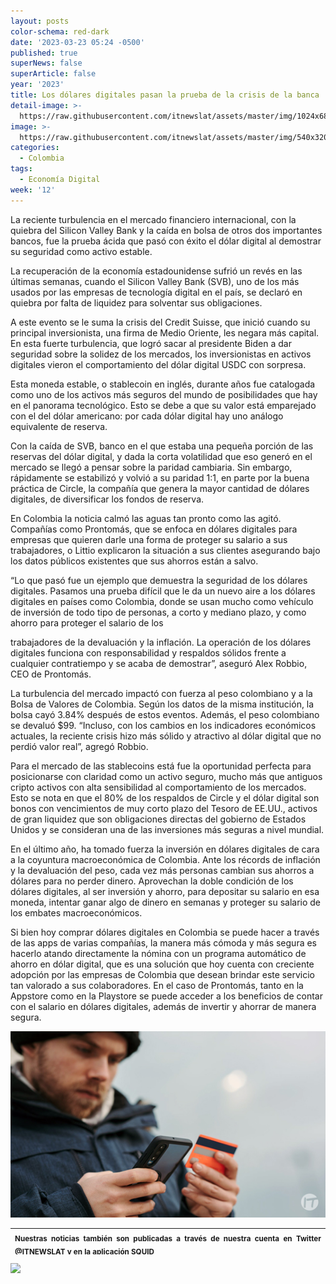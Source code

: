 ```yaml
---
layout: posts
color-schema: red-dark
date: '2023-03-23 05:24 -0500'
published: true
superNews: false
superArticle: false
year: '2023'
title: Los dólares digitales pasan la prueba de la crisis de la banca
detail-image: >-
  https://raw.githubusercontent.com/itnewslat/assets/master/img/1024x680/Pagos-digitales-g.jpg
image: >-
  https://raw.githubusercontent.com/itnewslat/assets/master/img/540x320/Pagos-digitales-p.jpg
categories:
  - Colombia
tags:
  - Economía Digital
week: '12'
---
```

La reciente turbulencia en el mercado financiero internacional, con la quiebra del Silicon Valley Bank y la caída en bolsa de otros dos importantes bancos, fue la prueba ácida que pasó con éxito el dólar digital al demostrar su seguridad como activo estable.

La recuperación de la economía estadounidense sufrió un revés en las últimas semanas, cuando el Silicon Valley Bank (SVB), uno de los más usados por las empresas de tecnología digital en el país, se declaró en quiebra por falta de liquidez para solventar sus obligaciones.

A este evento se le suma la crisis del Credit Suisse, que inició cuando su principal inversionista, una firma de Medio Oriente, les negara más capital. En esta fuerte turbulencia, que logró sacar al presidente Biden a dar seguridad sobre la solidez de los mercados, los inversionistas en activos digitales vieron el comportamiento del dólar digital USDC con sorpresa.

Esta moneda estable, o stablecoin en inglés, durante años fue catalogada como uno de los activos más seguros del mundo de posibilidades que hay en el panorama tecnológico. Esto se debe a que su valor está emparejado con el del dólar americano: por cada dólar digital hay uno análogo equivalente de reserva.

Con la caída de SVB, banco en el que estaba una pequeña porción de las reservas del dólar digital, y dada la corta volatilidad que eso generó en el mercado se llegó a pensar sobre la paridad cambiaria. Sin embargo, rápidamente se estabilizó y volvió a su paridad 1:1, en parte por la buena práctica de Circle, la compañía que genera la mayor cantidad de dólares digitales, de diversificar los fondos de reserva.

En Colombia la noticia calmó las aguas tan pronto como las agitó. Compañías como Prontomás, que se enfoca en dólares digitales para empresas que quieren darle una forma de proteger su salario a sus trabajadores, o Littio explicaron la situación a sus clientes asegurando bajo los datos públicos existentes que sus ahorros están a salvo.

“Lo que pasó fue un ejemplo que demuestra la seguridad de los dólares digitales. Pasamos una prueba difícil que le da un nuevo aire a los dólares digitales en países como Colombia, donde se usan mucho como vehículo de inversión de todo tipo de personas, a corto y mediano plazo, y como ahorro para proteger el salario de los

trabajadores de la devaluación y la inflación. La operación de los dólares digitales funciona con responsabilidad y respaldos sólidos frente a cualquier contratiempo y se acaba de demostrar”, aseguró Alex Robbio, CEO de Prontomás.

La turbulencia del mercado impactó con fuerza al peso colombiano y a la Bolsa de Valores de Colombia. Según los datos de la misma institución, la bolsa cayó 3.84% después de estos eventos. Además, el peso colombiano se devaluó $99. “Incluso, con los cambios en los indicadores económicos actuales, la reciente crisis hizo más sólido y atractivo al dólar digital que no perdió valor real”, agregó Robbio.

Para el mercado de las stablecoins está fue la oportunidad perfecta para posicionarse con claridad como un activo seguro, mucho más que antiguos cripto activos con alta sensibilidad al comportamiento de los mercados. Esto se nota en que el 80% de los respaldos de Circle y el dólar digital son bonos con vencimientos de muy corto plazo del Tesoro de EE.UU., activos de gran liquidez que son obligaciones directas del gobierno de Estados Unidos y se consideran una de las inversiones más seguras a nivel mundial.

En el último año, ha tomado fuerza la inversión en dólares digitales de cara a la coyuntura macroeconómica de Colombia. Ante los récords de inflación y la devaluación del peso, cada vez más personas cambian sus ahorros a dólares para no perder dinero. Aprovechan la doble condición de los dólares digitales, al ser inversión y ahorro, para depositar su salario en esa moneda, intentar ganar algo de dinero en semanas y proteger su salario de los embates macroeconómicos.

Si bien hoy comprar dólares digitales en Colombia se puede hacer a través de las apps de varias compañías, la manera más cómoda y más segura es hacerlo atando directamente la nómina con un programa automático de ahorro en dólar digital, que es una solución que hoy cuenta con creciente adopción por las empresas de Colombia que desean brindar este servicio tan valorado a sus colaboradores. En el caso de Prontomás, tanto en la Appstore como en la Playstore se puede acceder a los beneficios de contar con el salario en dólares digitales, además de invertir y ahorrar de manera segura.

![](https://raw.githubusercontent.com/itnewslat/assets/master/img/540x320/Pagos-digitales-p.jpg)

<table style="height: 42px;" width="569">
<tbody>
<tr>
<td style="text-align: justify;"><sub><strong>Nuestras noticias también son publicadas a través de nuestra cuenta en Twitter <a href="https://twitter.com/itnewslat?lang=es">@ITNEWSLAT</a> y en la aplicación <a href="https://squidapp.co/en/">SQUID</a></strong></sub></td>
</tr>
</tbody>
</table>
<img src="https://tracker.metricool.com/c3po.jpg?hash=56f88a41e39ab42c063cc51676587a04"/>
